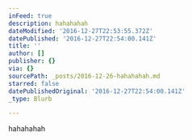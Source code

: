 ```yaml
---
inFeed: true
description: hahahahah
dateModified: '2016-12-27T22:53:55.372Z'
datePublished: '2016-12-27T22:54:00.141Z'
title: ''
author: []
publisher: {}
via: {}
sourcePath: _posts/2016-12-26-hahahahah.md
starred: false
datePublishedOriginal: '2016-12-27T22:54:00.141Z'
_type: Blurb

---
```

hahahahah